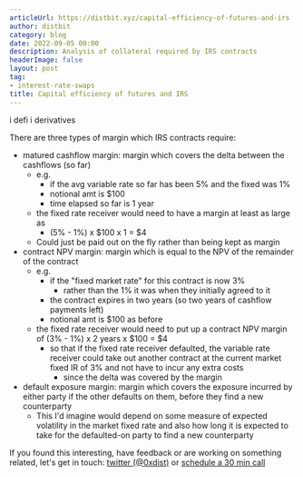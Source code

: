 ```yaml
---
articleUrl: https://distbit.xyz/capital-efficiency-of-futures-and-irs
author: distbit
category: blog
date: 2022-09-05 00:00
description: Analysis of collateral required by IRS contracts
headerImage: false
layout: post
tag:
- interest-rate-swaps
title: Capital efficiency of futures and IRS
---
```



i defi  i derivatives  
 

There are three types of margin which IRS contracts require:  
- matured cashflow margin: margin which covers the delta between the cashflows (so far)  
	- e.g.  
		- if the avg variable rate so far has been 5% and the fixed was 1%  
		- notional amt is $100  
		- time elapsed so far is 1 year  
	- the fixed rate receiver would need to have a margin at least as large as  
		- (5% - 1%) x $100 x 1 = $4  
	- Could just be paid out on the fly rather than being kept as margin  
- contract NPV margin: margin which is equal to the NPV of the remainder of the contract  
	- e.g.   
		- if the "fixed market rate" for this contract is now 3%  
			- rather than the 1% it was when they initially agreed to it  
		- the contract expires in two years (so two years of cashflow payments left)  
		- notional amt is $100 as before  
	- the fixed rate receiver would need to put up a contract NPV margin of (3% - 1%) x 2 years x $100 = $4  
		- so that if the fixed rate receiver defaulted, the variable rate receiver could take out another contract at the current market fixed IR of 3% and not have to incur any extra costs  
			- since the delta was covered by the margin  
-  default exposure margin: margin which covers the exposure incurred by either party if the other defaults on them, before they find a new counterparty  
	- This I'd imagine would depend on some measure of expected volatility in the market fixed rate and also how long it is expected to take for the defaulted-on party to find a new counterparty  



If you found this interesting, have feedback or are working on something related, let's get in touch: [twitter (@0xdist)](https://twitter.com/0xdist) or [schedule a 30 min call](https://cal.com/distbit/30min)